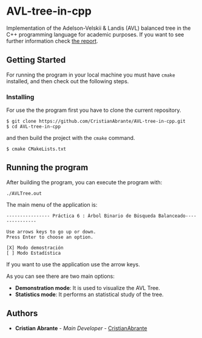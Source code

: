
# AVL-tree-in-cpp

Implementation of the Adelson-Velskii &amp; Landis (AVL) balanced tree 
in the C++ programming language for academic purposes. If you want to 
see further information check [the report](doc/report.pdf).

## Getting Started

For running the program in your local machine you must have `cmake` 
installed, and then check out the following steps.

### Installing

For use the the program first you have to clone the current repository.

```[bash]
$ git clone https://github.com/CristianAbrante/AVL-tree-in-cpp.git
$ cd AVL-tree-in-cpp
```
and then build the project with the `cmake` command.

```[bash]
$ cmake CMakeLists.txt
```

## Running the program

After building the program, you can execute the program with:

```
./AVLTree.out
```

The main menu of the application is:

```
---------------- Práctica 6 : Árbol Binario de Búsqueda Balanceado--------------- 

Use arrows keys to go up or down.
Press Enter to choose an option.

[X] Modo demostración
[ ] Modo Estadística
```

If you want to use the application use the arrow keys. 

As you can see there are two main options:

* **Demonstration mode**: It is used to visualize the AVL Tree.
* **Statistics mode**: It performs an statistical study of the tree.

## Authors

* **Cristian Abrante** - *Main Developer* - [CristianAbrante](https://github.com/CristianAbrante)